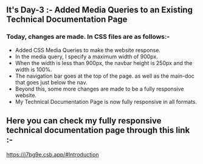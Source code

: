 ## It's Day-3 :- Added Media Queries to an Existing Technical Documentation Page

### Today, changes are made. In CSS files are as follows:-

- Added CSS Media Queries to make the website response.
- In the media query, I specify a maximum width of 900px.
- When the width is less than 900px, the navbar height is 250px and the width is 100%. 
- The navigation bar goes at the top of the page. as well as the main-doc that goes just below the nav.
- Beyond this, some more changes are made to be a fully responsive website.
- My Technical Documentation Page is now fully responsive in all formats.

## Here you can check my fully responsive technical documentation page through this link :-
https://j7bg9e.csb.app/#Introduction
